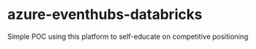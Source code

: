 # azure-eventhubs-databricks
Simple POC using this platform to self-educate on competitive positioning
